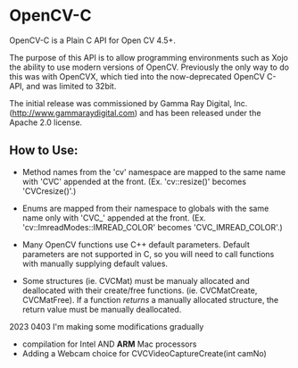 # OpenCV-C
OpenCV-C is a Plain C API for Open CV 4.5+. 

The purpose of this API is to allow programming environments such as Xojo the ability to use modern
versions of OpenCV. Previously the only way to do this was with OpenCVX, which tied into the now-deprecated
OpenCV C-API, and was limited to 32bit. 

The initial release was commissioned by Gamma Ray Digital, Inc. (http://www.gammaraydigital.com) and 
has been released under the Apache 2.0 license. 

## How to Use:

* Method names from the 'cv' namespace are mapped to the same name with 'CVC' appended at the front. (Ex. 'cv::resize()' becomes 'CVCresize()'.)

* Enums are mapped from their namespace to globals with the same name only with 'CVC_' appended at the front. (Ex. 'cv::ImreadModes::IMREAD_COLOR' becomes 'CVC_IMREAD_COLOR'.)

* Many OpenCV functions use C++ default parameters. Default parameters are not supported in C, so you will need to call functions with manually supplying default values.

* Some structures (ie. CVCMat) must be manualy allocated and deallocated with their create/free functions. (ie. CVCMatCreate, CVCMatFree). If a function *returns* a manually allocated structure, the return value must be manually deallocated.

2023 0403 I'm making some modifications gradually
* compilation for Intel AND **ARM** Mac processors
* Adding a Webcam choice for CVCVideoCaptureCreate(int camNo)

